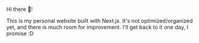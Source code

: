 Hi there 👋!

This is my personal website built with Next.js. It's not optimized/organized yet, and there is much room for improvement. I'll get back to it one day, I promise :D
